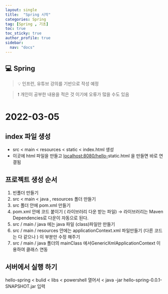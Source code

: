 ```yaml
---
layout: single
title:  "Spring 시작"
categories: Spring
tag: [Spring , 기초]
toc: true
toc_sticky: true
author_profile: true
sidebar:
  nav: "docs"
---
```



## 💻 Spring

<!--Quote-->
> 💡 인프런, 유튜브 강의를 기반으로 작성 예정

> ❗ 개인이 공부한 내용을 적은 것 이기에 오류가 많을 수도 있음

# 2022-03-05

## index 파일 생성

- src < main < resources < static < index.html 생성
- 이곳에 html 파일을 만들고 [localhost:8080/hello-](http://localhost:8080/hello-static.html)static.html 을 만들면 바로 연결됨

## 프로젝트 생성 순서

1. 빈폴더 만들기
2. src < main < java , resources 폴더 만들기
3. src 폴더 안에 pom.xml 만들기
4. pom.xml 안에 코드 붙이기 ( 라이브러리 다운 받는 파일) → 라이브러리는 Maven Dependencies로 다운이 자동으로 된다.
5. src / main / java 에는 java 파일 (class)파일만 만들기
6. src / main / resources 안에는 applicationContext.xml 파일만들기 (다른 코드는 다 같으나 <bean id="tWalk" class="testPjt001.TransportationWalk" />) 이 부분만 수정 해주기
7. src / main / java 폴더의 mainClass 에서GenericXmlApplicationContext 이용하여 클래스 연동



## 서버에서 실행 하기

hello-spring < bulid < libs < powershell 열어서 < java -jar hello-spring-0.0.1-SNAPSHOT.jar 입력